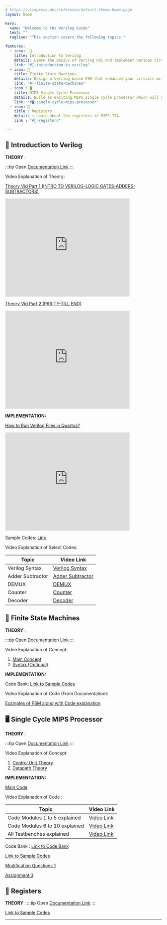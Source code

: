 ```yaml
---
# https://vitepress.dev/reference/default-theme-home-page
layout: home

hero:
  name: "Welcome to the Verilog Guide"
  text: ""
  tagline: "This section covers the following topics "

features:
  - icon:  📖
    title: Introduction To Verilog
    details: Learn the Basics of Verilog HDL and implement various circuits using Verilog.
    link: "#📖-introduction-to-verilog"
  - icon: 🚦
    title: Finite State Machines
    details: Design a Verilog-based FSM that enhances your circuits with efficient sequential control and decision-making capabilities.
    link: "#🚦-finite-state-machines"
  - icon : 🖥️
    title: MIPS Single Cycle Processor
    details: Build an exciting MIPS single cycle processor which will allow you to run MIPS hardware commands.
    link: "#🖥️-single-cycle-mips-processor"
  - icon: 💾
    title : Registers
    details : Learn about the registers in MIPS ISA.
    link : "#💾-registers"

---
```


<!-- For full documentation visit [mkdocs.org](https://www.mkdocs.org).     -->
<!--
This course covers the following topics-


* `Introduction To Verilog` - Learn the Basics of Verilog HDL.
* `Finite State Machines` - Design a Verilog-based Finite State Machine (FSM) that enhances your circuits with efficient sequential control and decision-making capabilities.
* `MIPS Single Cycle Processor` - Build an exciting MIPS single cycle processor which will allow you to run MIPS hardware commands. -->


## **📖 Introduction to Verilog**

**THEORY** :

:::tip Open
[Documentation Link](./Intro.md)
:::

Video Explanation of Theory:

[Theory Vid Part 1 (INTRO TO VERILOG-LOGIC GATES-ADDERS-SUBTRACTORS)](https://youtu.be/SnNwp8LP_2k)  

<iframe width="400" height="315" src="https://www.youtube.com/embed/SnNwp8LP_2k" frameborder="0" allow="accelerometer; autoplay; clipboard-write; encrypted-media; gyroscope; picture-in-picture" allowfullscreen></iframe>

[Theory Vid Part 2 (PARITY-TILL END)](https://youtu.be/VU-qFRw2F_s)

<iframe width="400" height="315" src="https://www.youtube.com/embed/VU-qFRw2F_s" frameborder="0" allow="accelerometer; autoplay; clipboard-write; encrypted-media; gyroscope; picture-in-picture" allowfullscreen></iframe>


**IMPLEMENTATION:**

[How to Run Verilog Files in Quartus?](https://youtu.be/cICPPWahs0k)


<iframe width="400" height="315" src="https://www.youtube.com/embed/cICPPWahs0k" frameborder="0" allow="accelerometer; autoplay; clipboard-write; encrypted-media; gyroscope; picture-in-picture" allowfullscreen></iframe>

Sample Codes: [Link](https://github.com/hwlabnitc/Intro-to-Verilog)  

Video Explanation of Select Codes:

| Topic | Video Link |
| --- | --- |
| Verilog Syntax | [Verilog Syntax](https://youtu.be/xPxiqmg8utg) |
| Adder Subtractor | [Adder Subtractor](https://youtu.be/QKHHTn3Egt8) |
| DEMUX | [DEMUX](https://youtu.be/cZN4N8gheUE) |
| Counter | [Counter](https://youtu.be/lO8pcw8oQx8) |
| Decoder | [Decoder](https://youtu.be/w--_pwD1ugM) |


## **🚦 Finite State Machines**

**THEORY** :  

:::tip Open
[Documentation Link](./fsm.md)
:::

Video Explanation of Concept:

1. [Main Concept](https://youtu.be/9nHTW8BrM_w)
2. [Syntax (Optional)](https://youtu.be/EqF6Gd7BQzk)

**IMPLEMENTATION:** 

Code Bank:
[Link to Sample Codes](https://github.com/hwlab-csed/Finite-State-Machines)

Video Explanation of Code (From Documentation):  

[Examples of FSM along with Code explanation](https://youtu.be/zHOonX-TYoI)

## **🖥️ Single Cycle MIPS Processor**

**THEORY** :

:::tip Open
[Documentation Link](./SingleCycle.md)
:::

Video Explanation of Concept:

1. [Control Unit Theory](https://youtu.be/_QdWPSIrtVo)
2. [Datapath Theory](https://youtu.be/n8S_XsjyF9U)

**IMPLEMENTATION:** 

[Main Code](https://github.com/hwlab-csed/Single-Cycle-Processor)

Video Explanation of Code :

| Topic | Video Link |
|---|---|
| Code Modules 1 to 5 explained  | [Video Link ](https://youtu.be/akrKa3O-7T8)|
| Code Modules 6 to 10 explained | [Video Link](https://youtu.be/Q51G2JWI5t0)|
|All Testbenches explained | [Video Link](https://youtu.be/_pPCv_fkO1w)|

Code Bank : [Link to Code Bank](https://github.com/hwlabnitc/Single-Cycle-Processor/blob/main/Sample%20Codes/SingleCycleV1.v)

[Link to Sample Codes](https://github.com/hwlabnitc/Single-Cycle-Processor)

[Modification Questions 1](https://github.com/hwlabnitc/Single-Cycle-Processor/tree/main/Modification/jr)

[Assignment 3](https://github.com/hwlabnitc/Single-Cycle-Processor/blob/main/Assignment3/Questions.md)


## **💾 Registers**

**THEORY** :
:::tip Open
[Documentation Link](./registers.md)
:::

 [Link to Sample Codes](https://github.com/hwlabnitc/Registers)

---

